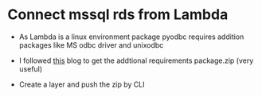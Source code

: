 # Connect mssql rds from Lambda 

* As Lambda is a linux environment package pyodbc requires addition packages like MS odbc driver and unixodbc 

* I followed [this](https://medium.com/@narayan.anurag/breaking-the-ice-between-aws-lambda-pyodbc-6f53d5e2bd26) blog to get the addtional requirements package.zip (very useful)

* Create a layer and push the zip by CLI


